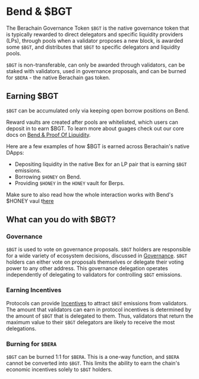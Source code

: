 # Bend & $BGT

The Berachain Governance Token `$BGT` is the native governance token that is typically rewarded to direct delegators and specific liquidity providers (LPs), through pools when a validator proposes a new block, is awarded some `$BGT`, and distributes that `$BGT` to specific delegators and liquidity pools.

`$BGT` is non-transferable, can only be awarded through validators, can be staked with validators, used in governance proposals, and can be burned for `$BERA` - the native Berachain gas token.

## Earning $BGT

`$BGT` can be accumulated only via keeping open borrow positions on Bend.

Reward vaults are created after pools are whitelisted, which users can deposit in to earn $BGT. To learn more about guages check out our core docs on [Bend & Proof Of Liquidity](https://docs.berachain.com/learn/pol/rewardvaults#reward-vaults).

Here are a few examples of how $BGT is earned across Berachain's native DApps:

- Depositing liquidity in the native Bex for an LP pair that is earning `$BGT` emissions.
- Borrowing `$HONEY` on Bend.
- Providing `$HONEY` in the `HONEY` vault for Berps.

Make sure to also read how the whole interaction works with Bend's $HONEY vaul t[here](/learn/bend-and-pol#bend-honey-vault-bgt)

## What can you do with $BGT?

### Governance

`$BGT` is used to vote on governance proposals. `$BGT` holders are responsible for a wide variety of ecosystem decisions, discussed in [Governance](https://docs.berachain.com/learn/governance/). `$BGT` holders can either vote on proposals themselves or delegate their voting power to any other address. This governance delegation operates independently of delegating to validators for controlling `$BGT` emissions.

### Earning Incentives

Protocols can provide [Incentives](https://docs.berachain.com/learn/protocol/incentives) to attract `$BGT` emissions from validators. The amount that validators can earn in protocol incentives is determined by the amount of `$BGT` that is delegated to them. Thus, validators that return the maximum value to their `$BGT` delegators are likely to receive the most delegations.

### Burning for `$BERA`

`$BGT` can be burned 1:1 for `$BERA`. This is a one-way function, and `$BERA` cannot be converted into `$BGT`. This limits the ability to earn the chain's economic incentives solely to `$BGT` holders.
